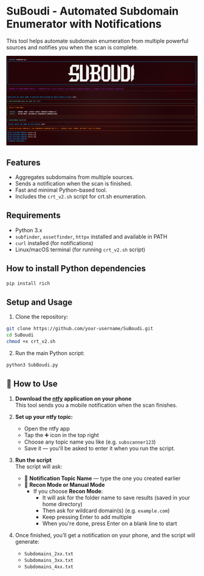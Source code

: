 # SuBoudi - Automated Subdomain Enumerator with Notifications

This tool helps automate subdomain enumeration from multiple powerful sources and notifies you when the scan is complete.

![SuBoudi Screenshot](image.png)

## Features
- Aggregates subdomains from multiple sources.
- Sends a notification when the scan is finished.
- Fast and minimal Python-based tool.
- Includes the `crt_v2.sh` script for crt.sh enumeration.

## Requirements

- Python 3.x
- `subfinder`, `assetfinder`, `httpx` installed and available in PATH
- `curl` installed (for notifications)
- Linux/macOS terminal (for running `crt_v2.sh` script)

## How to install Python dependencies

```bash
pip install rich
```
## Setup and Usage

1. Clone the repository:

```bash
git clone https://github.com/your-username/SuBoudi.git
cd SuBoudi
chmod +x crt_v2.sh
```

2. Run the main Python script:
```bash
python3 SubBoudi.py
```
## 🔧 How to Use

1. **Download the [ntfy](https://ntfy.sh/) application on your phone**  
   This tool sends you a mobile notification when the scan finishes.

2. **Set up your ntfy topic:**  
   - Open the ntfy app  
   - Tap the ➕ icon in the top right  
   - Choose any topic name you like (e.g. `subscanner123`)  
   - Save it — you'll be asked to enter it when you run the script.

3. **Run the script**  
   The script will ask:

   - 🔹 **Notification Topic Name** — type the one you created earlier  
   - 🔹 **Recon Mode or Manual Mode**
     - If you choose **Recon Mode**:
       - It will ask for the folder name to save results (saved in your home directory)
       - Then ask for wildcard domain(s) (e.g. `example.com`)
       - Keep pressing Enter to add multiple
       - When you're done, press Enter on a blank line to start

4. Once finished, you’ll get a notification on your phone, and the script will generate:
   - `Subdomains_2xx.txt`  
   - `Subdomains_3xx.txt`  
   - `Subdomains_4xx.txt`

